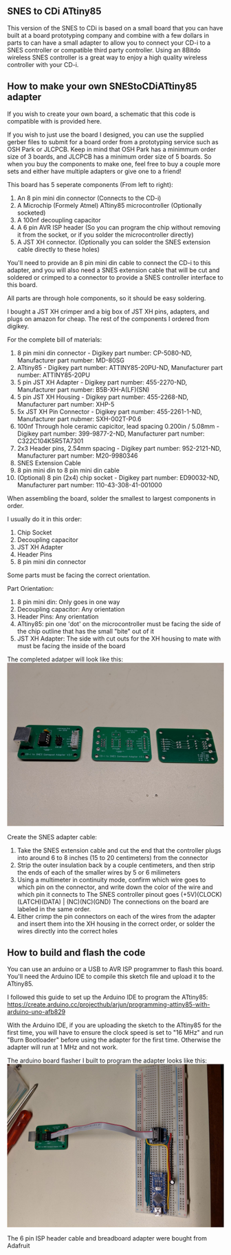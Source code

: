 SNES to CDi ATtiny85
--------------------

This version of the SNES to CDi is based on a small board that you can have built at a board prototyping company and combine with a few dollars in parts to can have a small adapter to allow you to connect your CD-i to a SNES controller or compatible third party controller.  Using an 8Bitdo wireless SNES controller is a great way to enjoy a high quality wireless controller with your CD-i.

How to make your own SNEStoCDiATtiny85 adapter
----------------------------------------------

If you wish to create your own board, a schematic that this code is compatible with is provided here.

If you wish to just use the board I designed, you can use the supplied gerber files to submit for a board order from a prototyping service such as OSH Park or JLCPCB.  Keep in mind that OSH Park has a minimmum order size of 3 boards, and JLCPCB has a minimum order size of 5 boards.  So when you buy the components to make one, feel free to buy a couple more sets and either have multiple adapters or give one to a friend!

This board has 5 seperate components (From left to right):

1. An 8 pin mini din connector (Connects to the CD-i)
2. A Microchip (Formely Atmel) ATtiny85 microcontroller (Optionally socketed)
3. A 100nf decoupling capacitor
4. A 6 pin AVR ISP header (So you can program the chip without removing it from the socket, or if you solder the microcontroller directly)
5. A JST XH connector.  (Optionally you can solder the SNES extension cable directly to these holes)

You'll need to provide an 8 pin mini din cable to connect the CD-i to this adapter, and you will also need a SNES extension cable that will be cut and soldered or crimped to a connector to provide a SNES controller interface to this board.

All parts are through hole components, so it should be easy soldering.

I bought a JST XH crimper and a big box of JST XH pins, adapters, and plugs on amazon for cheap.  The rest of the components I ordered from digikey.

For the complete bill of materials:
1. 8 pin mini din connector - Digikey part number: CP-5080-ND, Manufacturer part number: MD-80SG
2. ATtiny85 - Digikey part number: ATTINY85-20PU-ND, Manufacturer part number: ATTINY85-20PU
3. 5 pin JST XH Adapter - Digikey part number: 455-2270-ND, Manufacturer part number: B5B-XH-A(LF)(SN)
4. 5 pin JST XH Housing - Digikey part number: 455-2268-ND, Manufacturer part number: XHP-5
5. 5x JST XH Pin Connector - Digikey part number: 455-2261-1-ND, Manufacturer part nubmer: SXH-002T-P0.6
6. 100nf Through hole ceramic capicitor, lead spacing 0.200in / 5.08mm - Digikey part number: 399-9877-2-ND, Manufacturer part number: C322C104K5R5TA7301 
7. 2x3 Header pins, 2.54mm spacing - Digikey part number: 952-2121-ND, Manufacturer part number: M20-9980346
8. SNES Extension Cable
9. 8 pin mini din to 8 pin mini din cable
10. (Optional) 8 pin (2x4) chip socket - Digikey part number: ED90032-ND, Manufacturer part number: 110-43-308-41-001000

When assembling the board, solder the smallest to largest components in order.

I usually do it in this order:
1. Chip Socket
2. Decoupling capacitor
3. JST XH Adapter
4. Header Pins
5. 8 pin mini din connector

Some parts must be facing the correct orientation.

Part Orientation:
1. 8 pin mini din: Only goes in one way
2. Decoupling capacitor: Any orientation
3. Header Pins: Any orientation
4. ATtiny85: pin one 'dot' on the microcontroller must be facing the side of the chip outline that has the small "bite" out of it
5. JST XH Adapter: The side with cut outs for the XH housing to mate with must be facing the inside of the board

The completed adatper will look like this:
![The Completed SNES to CD-i Adapter](https://github.com/larryerb/SNEStoCDi/blob/master/sketchSNEStoCDiAtTiny85/Assembled.jpg)

Create the SNES adapter cable:
1. Take the SNES extension cable and cut the end that the controller plugs into around 6 to 8 inches (15 to 20 centimeters) from the connector
2. Strip the outer insulation back by a couple centimeters, and then strip the ends of each of the smaller wires by 5 or 6 milimeters
3. Using a multimeter in continuity mode, confirm which wire goes to which pin on the connector, and write down the color of the wire and which pin it connects to
   The SNES controller pinout goes (+5V)(CLOCK)(LATCH)(DATA) | (NC)(NC)(GND)
   The connections on the board are labeled in the same order.
4. Either crimp the pin connectors on each of the wires from the adapter and insert them into the XH housing in the correct order, or solder the wires directly into the correct holes

How to build and flash the code
-------------------------------

You can use an arduino or a USB to AVR ISP programmer to flash this board.  You'll need the Arduino IDE to compile this sketch file and upload it to the ATtiny85.

I followed this guide to set up the Arduino IDE to program the ATtiny85:
https://create.arduino.cc/projecthub/arjun/programming-attiny85-with-arduino-uno-afb829

With the Arduino IDE, if you are uploading the sketch to the ATtiny85 for the first time, you will have to ensure the clock speed is set to "16 MHz" and run "Burn Bootloader" before using the adapter for the first time.  Otherwise the adapter will run at 1 MHz and not work.

The arduino board flasher I built to program the adapter looks like this:
![Flashing the board](https://github.com/larryerb/SNEStoCDi/blob/master/sketchSNEStoCDiAtTiny85/Flashing.jpg)

The 6 pin ISP header cable and breadboard adapter were bought from Adafruit
